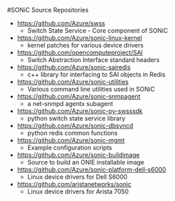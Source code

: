 #SONiC Source Repositories
- https://github.com/Azure/swss
	- Switch State Service - Core component of SONiC
- https://github.com/Azure/sonic-linux-kernel
	- kernel patches for various device drivers
- https://github.com/opencomputeproject/SAI
	- Switch Abstraction Interface standard headers
- https://github.com/Azure/sonic-sairedis
	- c++ library for interfacing to SAI objects in Redis 
- https://github.com/Azure/sonic-utilities
	- Various command line utilities used in SONiC
- https://github.com/Azure/sonic-snmpagent
	- a net-snmpd agentx subagent 
- https://github.com/Azure/sonic-py-swsssdk
	- python switch state service library
- https://github.com/Azure/sonic-dbsyncd
	- python redis common functions
- https://github.com/Azure/sonic-mgmt
	- Example configuration scripts
- https://github.com/Azure/sonic-buildimage
	- Source to build an ONIE installable image 
- https://github.com/Azure/sonic-platform-dell-s6000
	- Linux device drivers for Dell S6000
- https://github.com/aristanetworks/sonic
	- Linux device drivers for Arista 7050
